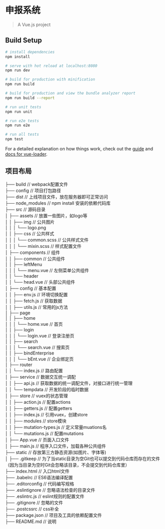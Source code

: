 # 申报系统

> A Vue.js project

## Build Setup

``` bash
# install dependencies
npm install

# serve with hot reload at localhost:8080
npm run dev

# build for production with minification
npm run build

# build for production and view the bundle analyzer report
npm run build --report

# run unit tests
npm run unit

# run e2e tests
npm run e2e

# run all tests
npm test
```

For a detailed explanation on how things work, check out the [guide](http://vuejs-templates.github.io/webpack/) and [docs for vue-loader](http://vuejs.github.io/vue-loader).


## 项目布局
├── build                                       // webpack配置文件    
├── config                                      // 项目打包路径   
├── dist                                        // 上线项目文件，放在服务器即可正常访问   
├── node_modules                                // npm install 安装的依赖代码库     
├── src                                         // 源码目录   
│   ├── assets                                  // 放置一些图片，如logo等    
│   │   ├── img                                 // 公共图片   
│   │   │   └── logo.png    
│   │   ├── css                                 // 公共样式   
│   │   │   └── common.scss                     // 公共样式文件   
│   │   │   └── mixin.scss                      // 样式配置文件   
│   ├── components                              // 组件   
│   │   ├── common                              // 公共组件   
│   │   ├── leftMenu    
│   │   │   └── menu.vue                        // 左侧菜单公共组件   
│   │   └── header    
│   │       └── head.vue                        // 头部公共组件   
│   ├── config                                  // 基本配置   
│   │   ├── env.js                              // 环境切换配置   
│   │   ├── fetch.js                            // 获取数据   
│   │   ├── utils.js                            // 常用的js方法    
│   ├── page    
│   │   ├── home    
│   │   │   └── home.vue                        // 首页   
│   │   ├── login   
│   │   │   └── login.vue                       // 登录注册页    
│   │   ├── search    
│   │   │   └── search.vue                      // 搜索页    
│   │   ├── bindEnterprise    
│   │   │   └── bEnt.vue                        // 企业绑定页    
│   ├── router    
│   │   └── index.js                            // 路由配置   
│   ├── service                                 // 数据交互统一调配   
│   │   ├── api.js                              // 获取数据的统一调配文件，对接口进行统一管理    
│   │   └── tempdata                            // 开发阶段的临时数据    
│   ├── store                                   // vuex的状态管理    
│   │   ├── action.js                           // 配置actions    
│   │   ├── getters.js                          // 配置getters    
│   │   ├── index.js                            // 引用vuex，创建store   
│   │   ├── modules                             // store模块    
│   │   ├── mutation-types.js                   // 定义常量muations名    
│   │   └── mutations.js                        // 配置mutations    
│   ├── App.vue                                 // 页面入口文件   
│   ├── main.js                                 // 程序入口文件，加载各种公共组件    
├── static                                      // 存放第三方静态资源(如图片、字体等)     
│   ├── .gitkeep                                // 为了当static目录为空Git也可以提交到代码仓库而存在的文件（因为当目录为空时Git会忽略该目录，不会提交到代码仓库里）     
├── index.html                                  // 入口html文件   
├── .babelrc                                    // ES6语法编译配置    
├── .editorconfig                               // 代码编写规格   
├── .eslintignore                               // 忽略语法检查的目录文件    
├── .eslintrc.js                                // eslint规则的配置文件    
├── .gitignore                                  // 忽略的文件    
├── .postcssrc                                  // css补全    
├── package.json                                // 项目及工具的依赖配置文件   
├── README.md                                   // 说明   

